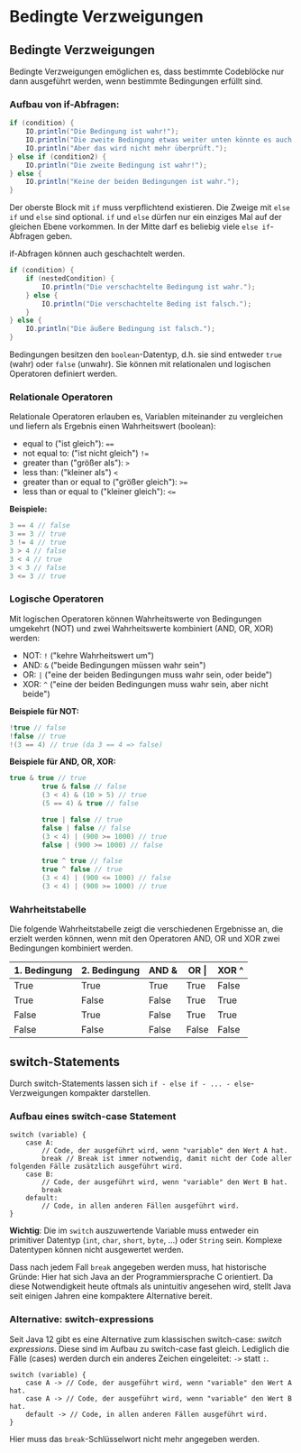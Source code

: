 # Bedingte Verzweigungen
## Bedingte Verzweigungen
Bedingte Verzweigungen emöglichen es, dass bestimmte Codeblöcke nur dann ausgeführt werden, wenn bestimmte Bedingungen erfüllt sind.

### Aufbau von if-Abfragen:
```java
if (condition) {
    IO.println("Die Bedingung ist wahr!");
    IO.println("Die zweite Bedingung etwas weiter unten könnte es auch sein.");
    IO.println("Aber das wird nicht mehr überprüft.");
} else if (condition2) {
    IO.println("Die zweite Bedingung ist wahr!");
} else {
    IO.println("Keine der beiden Bedingungen ist wahr.");
}
```

Der oberste Block mit `if` muss verpflichtend existieren. Die Zweige mit `else if` und `else` sind optional. `if` und `else` dürfen nur ein einziges Mal auf der gleichen Ebene vorkommen. In der Mitte darf es beliebig viele `else if`-Abfragen geben.

if-Abfragen können auch geschachtelt werden.
```java
if (condition) {
    if (nestedCondition) {
        IO.println("Die verschachtelte Bedingung ist wahr.");
    } else {
        IO.println("Die verschachtelte Beding ist falsch.");
    }
} else {
    IO.println("Die äußere Bedingung ist falsch.");
} 
```

Bedingungen besitzen den `boolean`-Datentyp, d.h. sie sind entweder `true` (wahr) oder `false` (unwahr). Sie können mit relationalen und logischen Operatoren definiert werden.

### Relationale Operatoren
Relationale Operatoren erlauben es, Variablen miteinander zu vergleichen und liefern als Ergebnis einen Wahrheitswert (boolean):

* equal to ("ist gleich"): ```==```
* not equal to: ("ist nicht gleich") ```!=```
* greater than ("größer als"): ```>```
* less than: ("kleiner als") ```<```
* greater than or equal to ("größer gleich"): ```>=```
* less than or equal to ("kleiner gleich"): ```<=```

**Beispiele:**
```java
3 == 4 // false
3 == 3 // true
3 != 4 // true
3 > 4 // false
3 < 4 // true
3 < 3 // false
3 <= 3 // true
```

### Logische Operatoren
Mit logischen Operatoren können Wahrheitswerte von Bedingungen umgekehrt (NOT) und zwei Wahrheitswerte kombiniert (AND, OR, XOR) werden:

* NOT: ```!``` ("kehre Wahrheitswert um")
* AND: ```&``` ("beide Bedingungen müssen wahr sein")
* OR:  ```|``` ("eine der beiden Bedingungen muss wahr sein, oder beide")
* XOR: ```^``` ("eine der beiden Bedingungen muss wahr sein, aber nicht beide")

**Beispiele für NOT:**
```java
!true // false
!false // true
!(3 == 4) // true (da 3 == 4 => false)
```

**Beispiele für AND, OR, XOR:**
```java
true & true // true
        true & false // false
        (3 < 4) & (10 > 5) // true
        (5 == 4) & true // false

        true | false // true
        false | false // false
        (3 < 4) | (900 >= 1000) // true
        false | (900 >= 1000) // false

        true ^ true // false
        true ^ false // true
        (3 < 4) | (900 <= 1000) // false
        (3 < 4) | (900 >= 1000) // true
```

### Wahrheitstabelle
Die folgende Wahrheitstabelle zeigt die verschiedenen Ergebnisse an, die erzielt werden können, wenn mit den Operatoren AND, OR und XOR zwei Bedingungen kombiniert werden.

| 1. Bedingung | 2. Bedingung | AND & | OR \| | XOR ^ |
|--------------|--------------|-------|-------|-------|
| True         | True         | True  | True  | False |
| True         | False        | False | True  | True  |
| False        | True         | False | True  | True  |
| False        | False        | False | False | False |

## switch-Statements
Durch switch-Statements lassen sich `if - else if - ... - else`-Verzweigungen kompakter darstellen.

### Aufbau eines switch-case Statement
```
switch (variable) {
    case A:
        // Code, der ausgeführt wird, wenn "variable" den Wert A hat.
        break // Break ist immer notwendig, damit nicht der Code aller folgenden Fälle zusätzlich ausgeführt wird.
    case B:
        // Code, der ausgeführt wird, wenn "variable" den Wert B hat.
        break
    default:
        // Code, in allen anderen Fällen ausgeführt wird. 
}
```

**Wichtig**: Die im `switch` auszuwertende Variable muss entweder ein primitiver Datentyp (`int`, `char`, `short`, `byte`, ...) oder `String` sein. Komplexe Datentypen können nicht ausgewertet werden.

Dass nach jedem Fall `break` angegeben werden muss, hat historische Gründe: Hier hat sich Java an der Programmiersprache C orientiert. Da diese Notwendigkeit heute oftmals als unintuitiv angesehen wird, stellt Java seit einigen Jahren eine kompaktere Alternative bereit.

### Alternative: switch-expressions
Seit Java 12 gibt es eine Alternative zum klassischen switch-case: *switch expressions*. Diese sind im Aufbau zu switch-case fast gleich. Lediglich die Fälle (cases) werden durch ein anderes Zeichen eingeleitet: `->` statt `:`.

```
switch (variable) {
    case A -> // Code, der ausgeführt wird, wenn "variable" den Wert A hat.
    case A -> // Code, der ausgeführt wird, wenn "variable" den Wert B hat.
    default -> // Code, in allen anderen Fällen ausgeführt wird. 
}
```

Hier muss das `break`-Schlüsselwort nicht mehr angegeben werden.
